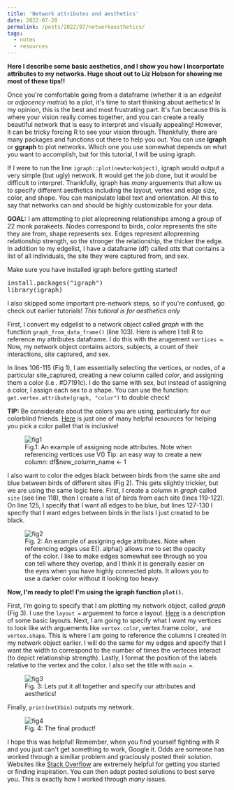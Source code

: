 ```yaml
---
title: 'Network attributes and aesthetics'
date: 2022-07-28
permalink: /posts/2022/07/networkaesthetics/
tags:
  - notes
  - resources
---
```

**Here I describe some basic aesthetics, and I show you how I incorportate attributes to my networks. Huge shout out to Liz Hobson for showing me most of these tips!!**

Once you're comfortable going from a dataframe (whether it is an _edgelist_ or _adjacency matrix_) to a plot, it's time to start thinking about aethetics! In my opinion, this is the best and most frustrating part. It's fun because this is where your vision really comes together, and you can create a really beautiful network that is easy to interpret and visually appealing! However, it can be tricky forcing R to see your vision through. Thankfully, there are many packages and functions out there to help you out. You can use **igraph** or **ggraph** to plot networks. Which one you use somewhat depends on what you want to accomplish, but for this tutorial, I will be using igraph. 

If I were to run the line `igraph::plot(newtorkobject)`, igraph would output a very simple (but ugly) network. It would get the job done, but it would be difficult to interpret. Thankfully, igraph has _many_ arguements that allow us to specify different aesthetics including the layout, vertex and edge size, color, and shape. You can manipulate label text and orientation. All this to say that networks can and should be highly customizable for your data. 

**GOAL:** I am attempting to plot allopreening relationships among a group of 22 monk parakeets. Nodes correspond to birds, color represents the site they are from, shape represents sex. Edges represent allopreening relationship strength, so the stronger the relationship, the thicker the edge. In addition to my edgelist, I have a dataframe (df) called _atts_ that contains a list of all individuals, the site they were captured from, and sex. 

Make sure you have installed igraph before getting started!
<pre>
install.packages("igraph")
library(igraph)
</pre>
I also skipped some important pre-network steps, so if you're confused, go check out earlier tutorials! *This tutioral is for aesthetics only*
 
First, I convert my edgelist to a network object called _graph_ with the function `graph_from_data_frame()` (line 103). Here is where I tell R to reference my attributes dataframe. I do this with the arugement `vertices =`. Now, my network object contains actors, subjects, a count of their interactions, site captured, and sex. 

In lines 106-115 (Fig 1), I am essentially selecting the vertices, or nodes, of a particular site_captured, creating a new column called _color_, and assigning them a color (i.e . #D7191c). I do the same with sex, but instead of assigning a color, I assign each sex to a shape. You can use the function: `get.vertex.attribute(graph, "color")` to double check!

**TIP:** Be considerate about the colors you are using, particularly for our colorblind friends. [Here](https://stackoverflow.com/questions/57153428/r-plot-color-combinations-that-are-colorblind-accessible) is just one of many helpful resources for helping you pick a color pallet that is inclusive! 

<figure>
  <img src="https://user-images.githubusercontent.com/78130420/181677484-a2ab4fb2-667f-4654-9218-95c064ba8296.png" alt="fig1">
  <figcaption>Fig.1: An example of assigning node attributes. Note when referencing vertices use V() Tip: an easy way to create a new column: df$new_column_name <- 1</figcaption>
</figure>

I also want to color the edges black between birds from the same site and blue between birds of different sites (Fig 2). This gets slightly trickier, but we are using the same logic here. First, I create a column in _graph_ called `site` (see line 118), then I create a list of birds from each site (lines 119-122). On line 125, I specify that I want all edges to be blue, but lines 127-130 I specify that I want edges between birds in the lists I just created to be black. 

<figure>
  <img src="https://user-images.githubusercontent.com/78130420/181677669-735e4143-121c-4bb3-8ea7-757074cfa45d.png" alt="fig2">
  <figcaption>Fig. 2: An example of assigning edge attributes. Note when referencing edges use E(). alpha() allows me to set the opacity of the color. I like to make edges somewhat see through so you can tell where they overlap, and I think it is generally easier on the eyes when you have highly connected plots. It allows you to use a darker color without it looking too heavy.  </figcaption>
</figure>

**Now, I'm ready to plot! I'm using the igraph function `plot()`.**
 
First, I'm going to specify that I am plotting my network object, called _graph_ (Fig 3). I use the  `layout =` arguement to force a layout. [Here](https://r-graph-gallery.com/247-network-chart-layouts.html) is a description of some basic layouts. Next, I am going to specify what I want my vertices to look like with arguements like `vertex.color`, vertex.frame.color`, and vertex.shape`. This is where I am going to reference the columns I created in my network object earlier. I will do the same for my edges and specify that I want the width to correspond to the number of times the verteces interact (to depict relationship strength). Lastly, I format the position of the labels relative to the vertex and the color. I also set the title with `main =`.
  
  <figure>
  <img src="https://user-images.githubusercontent.com/78130420/181677787-d7b0935b-4ad2-4c18-8cd6-04e9c120b5dd.png" alt="fig3">
  <figcaption>Fig. 3: Lets put it all together and specify our attributes and aesthetics! </figcaption>
</figure>
  
 Finally, `print(netXbin)` outputs my network.  

  <figure>
  <img src="https://user-images.githubusercontent.com/78130420/181677868-08e893c2-280f-412d-b35c-111edb66caab.png" alt="fig4">
  <figcaption>Fig. 4: The final product! </figcaption>
</figure>

I hope this was helpful! Remember, when you find yourself fighting with R and you just can't get something to work, Google it. Odds are someone has worked through a similiar problem and graciously posted their solution. Websites like [Stack Overflow](https://stackoverflow.com/) are extremely helpful for getting you started or finding inspiration. You can then adapt posted solutions to best serve you. This is exactly how I worked through _many_ issues. 
 
